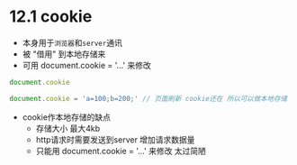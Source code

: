 # 12.1 cookie

* 本身用于`浏览器`和`server`通讯
* 被 "借用" 到本地存储来
* 可用 document.cookie = '...' 来修改

```javascript
document.cookie

document.cookie = 'a=100;b=200;' // 页面刷新 cookie还在 所以可以做本地存储
```

* cookie作本地存储的缺点
  * 存储大小 最大4kb
  * http请求时需要发送到server     增加请求数据量
  * 只能用 document.cookie = '...' 来修改 太过简陋


